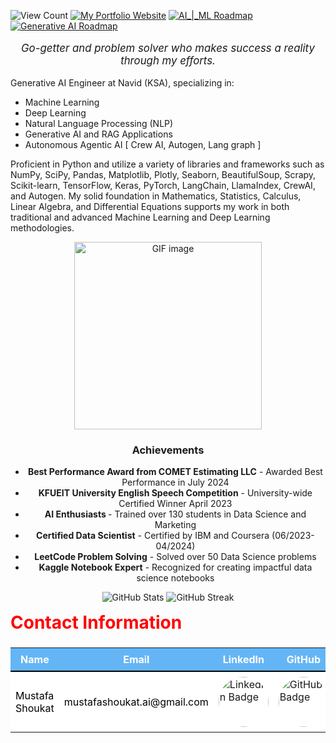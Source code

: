 ![View Count](https://komarev.com/ghpvc/?username=Mustafa-Shoukat1&color=blue)
[![My Portfolio Website](https://img.shields.io/badge/My_Portfolio_Website-blue)](https://mustafashoukat.netlify.app/)
[![AI_|_ML Roadmap](https://img.shields.io/badge/AI/ML-Roadmap-blue)](https://github.com/Mustafa-Shoukat1/My-AI-and-Data-Science-Journey-Personal-Roadmaps-of-AI-ML-DS/edit/main/Data%20Scientist_%7C_Machine_Learning_Engineer_Roadmap.md)
[![Generative AI Roadmap](https://img.shields.io/badge/Generative_AI-Roadmap-blue)](https://github.com/Mustafa-Shoukat1/My-AI-and-Data-Science-Journey-Personal-Roadmaps-of-AI-ML-DS/)

<p align="center" style="font-size: 1.2em; font-style: italic;">
  Go-getter and problem solver who makes success a reality through my efforts.
</p>

Generative AI Engineer at Navid (KSA), specializing in:
<ul>
  <li>Machine Learning</li>
  <li>Deep Learning</li>
  <li>Natural Language Processing (NLP)</li>
  <li>Generative AI and RAG Applications</li>
  <li>Autonomous Agentic AI [ Crew AI, Autogen, Lang graph ]</li>
</ul>

<p>
  Proficient in Python and utilize a variety of libraries and frameworks such as NumPy, SciPy, Pandas, Matplotlib, Plotly, Seaborn, BeautifulSoup, Scrapy, Scikit-learn, TensorFlow, Keras, PyTorch, LangChain, LlamaIndex, CrewAI, and Autogen. My solid foundation in Mathematics, Statistics, Calculus, Linear Algebra, and Differential Equations supports my work in both traditional and advanced Machine Learning and Deep Learning methodologies.
</p>

<p align="center">
  <img src="https://th.bing.com/th/id/R.23b8ca23938cdddef47d5c1a63efccc5?rik=qw1BV30irxq%2bpQ&pid=ImgRaw&r=0" width="300" alt="GIF image">
</p>

<h3 align="center">Achievements</h3>
<div align="center">
  <ul>
    <li><strong>Best Performance Award from COMET Estimating LLC</strong> - Awarded Best Performance in July 2024</li>
    <li><strong>KFUEIT University English Speech Competition</strong> - University-wide Certified Winner April 2023</li>
    <li><strong>AI Enthusiasts </strong> - Trained over 130 students in Data Science and Marketing</li>
    <li><strong>Certified Data Scientist</strong> - Certified by IBM and Coursera (06/2023-04/2024)</li>
    <li><strong>LeetCode Problem Solving</strong> - Solved over 50 Data Science problems</li>
    <li><strong>Kaggle Notebook Expert</strong> - Recognized for creating impactful data science notebooks</li>
  </ul>
</div>

<p align="center">
  <img src="https://github-readme-stats.vercel.app/api?username=mustafa-shoukat1&show_icons=true&locale=en" alt="GitHub Stats" />
  <img src="https://github-readme-streak-stats.herokuapp.com/?user=mustafa-shoukat1&" alt="GitHub Streak" />
</p>

<h2 style="color: red; margin-top: 15px; font-size: 28px;">Contact Information</h2>
<table style="width: 100%; margin-top: 15px; border-collapse: collapse;">
    <tr style="background-color: #64B5F6; color: #ffffff;">
        <th style="padding: 8px; border-bottom: 2px solid #000000;">Name</th>
        <th style="padding: 8px; border-bottom: 2px solid #000000;">Email</th>
        <th style="padding: 8px; border-bottom: 2px solid #000000;">LinkedIn</th>
        <th style="padding: 8px; border-bottom: 2px solid #000000;">GitHub</th>
        <th style="padding: 8px; border-bottom: 2px solid #000000;">Kaggle</th>
        <th style="padding: 8px; border-bottom: 2px solid #000000;">LeetCode</th>
        <th style="padding: 8px; border-bottom: 2px solid #000000;">WhatsApp</th>
    </tr>
    <tr style="background-color: #FFFFFF; color: #000000;">
        <td style="padding: 8px;">Mustafa Shoukat</td>
        <td style="padding: 8px;">mustafashoukat.ai@gmail.com</td>
        <td style="padding: 8px;">
            <a href="https://www.linkedin.com/in/mustafashoukat/" target="_blank">
                <img src="https://img.shields.io/badge/LinkedIn-0e76a8.svg?style=for-the-badge&logo=LinkedIn&logoColor=white&style=flat-square" alt="LinkedIn Badge" style="border-radius: 50%; width: 80px;">
            </a>
        </td>
        <td style="padding: 8px;">
            <a href="https://github.com/Mustafa-Shoukat1" target="_blank">
                <img src="https://img.shields.io/badge/GitHub-171515.svg?style=for-the-badge&logo=GitHub&logoColor=white&style=flat-square" alt="GitHub Badge" style="border-radius: 50%; width: 80px;">
            </a>
        </td>
        <td style="padding: 8px;">
            <a href="https://www.kaggle.com/mustafashoukat" target="_blank">
                <img src="https://img.shields.io/badge/Kaggle-20beff.svg?style=for-the-badge&logo=Kaggle&logoColor=white&style=flat-square" alt="Kaggle Badge" style="border-radius: 50%; width: 80px;">
            </a>
        </td>
        <td style="padding: 8px;">
            <a href="https://leetcode.com/mustafashoukat" target="_blank">
                <img src="https://img.shields.io/badge/LeetCode-FFA116.svg?style=for-the-badge&logo=LeetCode&logoColor=white&style=flat-square" alt="LeetCode Badge" style="border-radius: 50%; width: 80px;">
            </a>
        </td>
        <td style="padding: 8px;">
            <a href="https://wa.me/923093609261" target="_blank">
                <img src="https://img.shields.io/badge/WhatsApp-25D366.svg?style=for-the-badge&logo=WhatsApp&logoColor=white&style=flat-square" alt="WhatsApp Badge" style="border-radius: 50%; width: 80px;">
            </a>
        </td>
    </tr>
</table>
